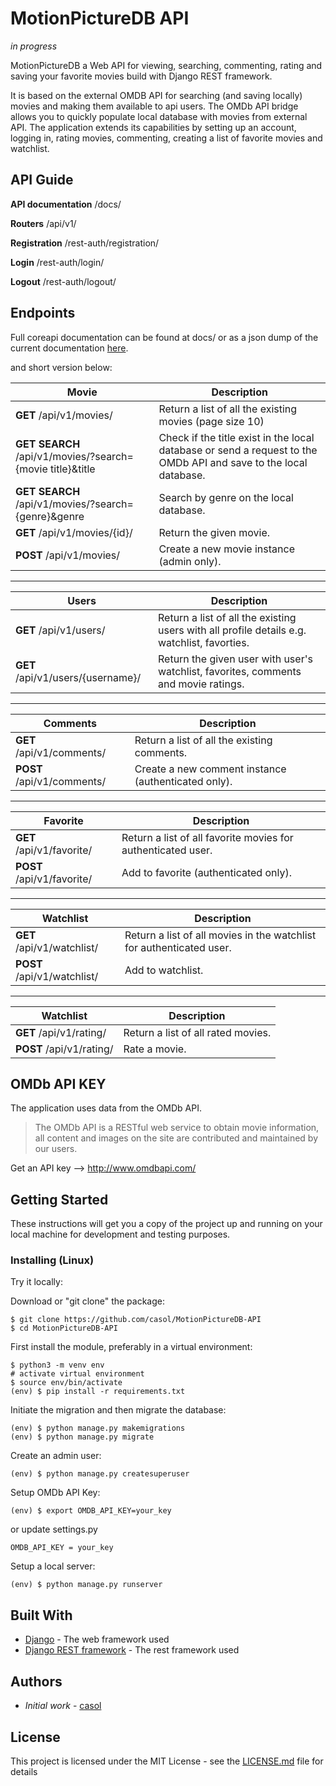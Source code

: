 # MotionPictureDB API
*in progress*

MotionPictureDB a Web API for viewing, searching, commenting, rating and saving your favorite movies build with Django REST framework.

It is based on the external OMDB API for searching (and saving locally) movies and making them available to api users.
The OMDb API bridge allows you to quickly populate local database with movies from external API. The application extends its capabilities by setting up an account, logging in, rating movies, commenting, creating a list of favorite movies and watchlist.

## API Guide 
**API documentation** /docs/

**Routers** /api/v1/

**Registration** /rest-auth/registration/
 
**Login**
/rest-auth/login/

**Logout**
/rest-auth/logout/

## Endpoints
Full coreapi documentation can be found at docs/ or as a json dump of the current documentation [here](https://github.com/casol/MotionPictureDB-API/blob/master/mpdb_api_docs.json).

and
short version below:

Movie | Description
------------ | -------------
|**GET** /api/v1/movies/ | Return a list of all the existing movies (page size 10)|
|**GET SEARCH** /api/v1/movies/?search={movie title}&title | Check if the title exist in the local database or send a request to the OMDb API and save to the local database.|
|**GET SEARCH** /api/v1/movies/?search={genre}&genre | Search by genre on the local database.|
|**GET** /api/v1/movies/{id}/ | Return the given movie.
|**POST** /api/v1/movies/ | Create a new movie instance (admin only).|

***

Users | Description
------------ | -------------
|**GET** /api/v1/users/ | Return a list of all the existing users with all profile details e.g. watchlist, favorties. |
|**GET** /api/v1/users/{username}/ | Return the given user with user's watchlist, favorites, comments and movie ratings. |

***

Comments | Description
------------ | -------------
|**GET** /api/v1/comments/ | Return a list of all the existing comments. |
|**POST** /api/v1/comments/ | Create a new comment instance (authenticated only). |

***

Favorite | Description
------------ | -------------
|**GET** /api/v1/favorite/ | Return a list of all favorite movies for authenticated user. |
|**POST** /api/v1/favorite/ | Add to favorite (authenticated only). |

***
Watchlist | Description
------------ | -------------
|**GET** /api/v1/watchlist/ | Return a list of all movies in the watchlist for authenticated user. |
|**POST** /api/v1/watchlist/ |Add to watchlist.|

***

Watchlist | Description
------------ | -------------
|**GET** /api/v1/rating/ | Return a list of all rated movies. |
|**POST** /api/v1/rating/ | Rate a movie. |


## OMDb API KEY

The application uses data from the OMDb API.

>The OMDb API is a RESTful web service to obtain movie information, all content and images on the site are contributed and maintained by our users.

Get an API key --> http://www.omdbapi.com/

## Getting Started

These instructions will get you a copy of the project up and running on your local machine for development and testing purposes.

### Installing (Linux)

Try it locally:

Download or "git clone" the package:
```
$ git clone https://github.com/casol/MotionPictureDB-API
$ cd MotionPictureDB-API
```
First install the module, preferably in a virtual environment:
```
$ python3 -m venv env
# activate virtual environment
$ source env/bin/activate
(env) $ pip install -r requirements.txt
```
Initiate the migration and then migrate the database:
```
(env) $ python manage.py makemigrations
(env) $ python manage.py migrate
```
Create an admin user:
```
(env) $ python manage.py createsuperuser
```
Setup OMDb API Key:
```
(env) $ export OMDB_API_KEY=your_key
```
or update settings.py
```
OMDB_API_KEY = your_key
```
Setup a local server:
```
(env) $ python manage.py runserver
```


## Built With

* [Django](https://www.djangoproject.com/) - The web framework used
* [Django REST framework](https://www.django-rest-framework.org/) - The rest framework used


## Authors

*  *Initial work* - [casol](https://github.com/casol)

## License

This project is licensed under the MIT License - see the [LICENSE.md](https://github.com/casol/MotionPictureDB-API/blob/master/LICENSE.md) file for details